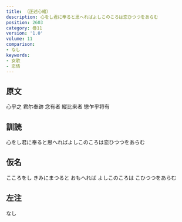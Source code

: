 ```yaml
---
title: （正述心緒）
description: 心をし君に奉ると思へればよしこのころは恋ひつつをあらむ
position: 2603
category: 巻11
version: '1.0'
volume: 11
comparison:
- なし
keywords:
- 女歌
- 恋情
---
```


## 原文

心乎之 君尓奉跡 念有者 縦比来者 戀乍乎将有

## 訓読

心をし君に奉ると思へればよしこのころは恋ひつつをあらむ

## 仮名

こころをし きみにまつると おもへれば よしこのころは こひつつをあらむ

## 左注

なし
